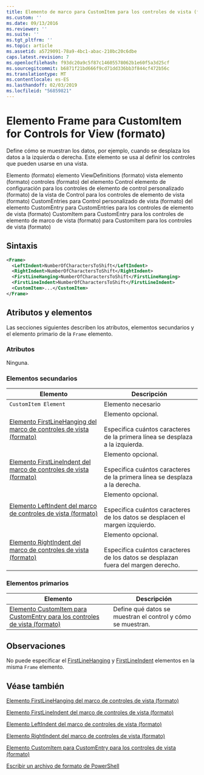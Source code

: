 ```yaml
---
title: Elemento de marco para CustomItem para los controles de vista (formato) | Microsoft Docs
ms.custom: ''
ms.date: 09/13/2016
ms.reviewer: ''
ms.suite: ''
ms.tgt_pltfrm: ''
ms.topic: article
ms.assetid: a5729091-78a9-4bc1-abac-210bc20c6dbe
caps.latest.revision: 7
ms.openlocfilehash: f93dc20a9c5f87c14605578062b1e60f5a3d25cf
ms.sourcegitcommit: b6871f21bd666f9cd71dd336bb3f844cf472b56c
ms.translationtype: MT
ms.contentlocale: es-ES
ms.lasthandoff: 02/03/2019
ms.locfileid: "56859821"
---
```

# <a name="frame-element-for-customitem-for-controls-for-view-format"></a>Elemento Frame para CustomItem for Controls for View (formato)

Define cómo se muestran los datos, por ejemplo, cuando se desplaza los datos a la izquierda o derecha. Este elemento se usa al definir los controles que pueden usarse en una vista.

Elemento (formato) elemento ViewDefinitions (formato) vista elemento (formato) controles (formato) del elemento Control elemento de configuración para los controles de elemento de control personalizado (formato) de la vista de Control para los controles de elemento de vista (formato) CustomEntries para Control personalizado de vista (formato) del elemento CustomEntry para CustomEntries para los controles de elemento de vista (formato) CustomItem para CustomEntry para los controles de elemento de marco de vista (formato) para CustomItem para los controles de vista (formato)

## <a name="syntax"></a>Sintaxis

```xml
<Frame>
  <LeftIndent>NumberOfCharactersToShift</LeftIndent>
  <RightIndent>NumberOfCharactersToShift</RightIndent>
  <FirstLineHanging>NumberOfCharactersToShift</FirstLineHanging>
  <FirstLineIndent>NumberOfCharactersToShift</FirstLineIndent>
  <CustomItem>...</CustomItem>
</Frame>
```

## <a name="attributes-and-elements"></a>Atributos y elementos

Las secciones siguientes describen los atributos, elementos secundarios y el elemento primario de la `Frame` elemento.

### <a name="attributes"></a>Atributos

Ninguna.

### <a name="child-elements"></a>Elementos secundarios

|Elemento|Descripción|
|-------------|-----------------|
|`CustomItem Element`|Elemento necesario|
|[Elemento FirstLineHanging del marco de controles de vista (formato)](./firstlinehanging-element-for-frame-for-controls-for-view-format.md)|Elemento opcional.<br /><br /> Especifica cuántos caracteres de la primera línea se desplaza a la izquierda.|
|[Elemento FirstLineIndent del marco de controles de vista (formato)](./firstlineindent-element-for-frame-for-controls-for-view-format.md)|Elemento opcional.<br /><br /> Especifica cuántos caracteres de la primera línea se desplaza a la derecha.|
|[Elemento LeftIndent del marco de controles de vista (formato)](./leftindent-element-for-frame-for-controls-for-view-format.md)|Elemento opcional.<br /><br /> Especifica cuántos caracteres de los datos se desplacen el margen izquierdo.|
|[Elemento RightIndent del marco de controles de vista (formato)](./rightindent-element-for-frame-for-controls-for-view-format.md)|Elemento opcional.<br /><br /> Especifica cuántos caracteres de los datos se desplazan fuera del margen derecho.|

### <a name="parent-elements"></a>Elementos primarios

|Elemento|Descripción|
|-------------|-----------------|
|[Elemento CustomItem para CustomEntry para los controles de vista (formato)](./customitem-element-for-customentry-for-controls-for-view-format.md)|Define qué datos se muestran el control y cómo se muestran.|

## <a name="remarks"></a>Observaciones

No puede especificar el [FirstLineHanging](./firstlinehanging-element-for-frame-for-controls-for-view-format.md) y [FirstLineIndent](./firstlineindent-element-for-frame-for-controls-for-view-format.md) elementos en la misma `Frame` elemento.

## <a name="see-also"></a>Véase también

[Elemento FirstLineHanging del marco de controles de vista (formato)](./firstlinehanging-element-for-frame-for-controls-for-view-format.md)

[Elemento FirstLineIndent del marco de controles de vista (formato)](./firstlineindent-element-for-frame-for-controls-for-view-format.md)

[Elemento LeftIndent del marco de controles de vista (formato)](./leftindent-element-for-frame-for-controls-for-view-format.md)

[Elemento RightIndent del marco de controles de vista (formato)](./rightindent-element-for-frame-for-controls-for-view-format.md)

[Elemento CustomItem para CustomEntry para los controles de vista (formato)](./customitem-element-for-customentry-for-controls-for-view-format.md)

[Escribir un archivo de formato de PowerShell](./writing-a-powershell-formatting-file.md)
